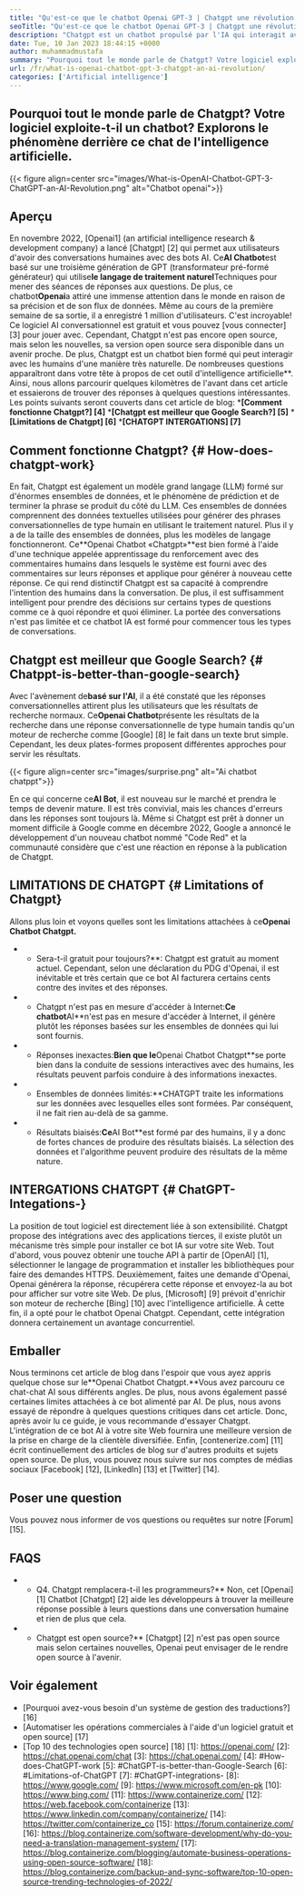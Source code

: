 ```yaml
---
title: "Qu'est-ce que le chatbot Openai GPT-3 | Chatgpt une révolution de l'IA" 
seoTitle: "Qu'est-ce que le chatbot Openai GPT-3 | Chatgpt une révolution de l'IA" 
description: "Chatgpt est un chatbot propulsé par l'IA qui interagit avec les humains de manière naturelle. Ce chatbot OpenAI est basé sur le modèle de traitement de la langue appelée GPT-3." 
date: Tue, 10 Jan 2023 18:44:15 +0000
author: muhammadmustafa
summary: "Pourquoi tout le monde parle de Chatgpt? Votre logiciel exploite-t-il un chatbot? Explorons le phénomène derrière ce chat de l'intelligence artificielle." 
url: /fr/what-is-openai-chatbot-gpt-3-chatgpt-an-ai-revolution/
categories: ['Artificial intelligence']
---
```


## Pourquoi tout le monde parle de Chatgpt? Votre logiciel exploite-t-il un chatbot? Explorons le phénomène derrière ce chat de l'intelligence artificielle.

{{< figure align=center src="images/What-is-OpenAI-Chatbot-GPT-3-ChatGPT-an-AI-Revolution.png" alt="Chatbot openai">}}


## Aperçu

En novembre 2022, [Openai1] (an artificial intelligence research & development company) a lancé [Chatgpt] [2] qui permet aux utilisateurs d'avoir des conversations humaines avec des bots AI. Ce**AI Chatbot**est basé sur une troisième génération de GPT (transformateur pré-formé générateur) qui utilise**le langage de traitement naturel**Techniques pour mener des séances de réponses aux questions. De plus, ce chatbot**Openai**a attiré une immense attention dans le monde en raison de sa précision et de son flux de données. Même au cours de la première semaine de sa sortie, il a enregistré 1 million d'utilisateurs. C'est incroyable!
Ce logiciel AI conversationnel est gratuit et vous pouvez [vous connecter] [3] pour jouer avec. Cependant, Chatgpt n'est pas encore open source, mais selon les nouvelles, sa version open source sera disponible dans un avenir proche. De plus, Chatgpt est un chatbot bien formé qui peut interagir avec les humains d'une manière très naturelle. De nombreuses questions apparaîtront dans votre tête à propos de cet outil d'intelligence artificielle**. Ainsi, nous allons parcourir quelques kilomètres de l'avant dans cet article et essaierons de trouver des réponses à quelques questions intéressantes.
Les points suivants seront couverts dans cet article de blog:
  ***[Comment fonctionne Chatgpt?] [4]**
  ***[Chatgpt est meilleur que Google Search?] [5]**
  ***[Limitations de Chatgpt] [6]**
  ***[CHATGPT INTERGATIONS] [7]**

## Comment fonctionne Chatgpt? {# How-does-chatgpt-work}
En fait, Chatgpt est également un modèle grand langage (LLM) formé sur d'énormes ensembles de données, et le phénomène de prédiction et de terminer la phrase se produit du côté du LLM. Ces ensembles de données comprennent des données textuelles utilisées pour générer des phrases conversationnelles de type humain en utilisant le traitement naturel. Plus il y a de la taille des ensembles de données, plus les modèles de langage fonctionneront.
Ce**Openai Chatbot «Chatgpt»**est bien formé à l'aide d'une technique appelée apprentissage du renforcement avec des commentaires humains dans lesquels le système est fourni avec des commentaires sur leurs réponses et applique pour générer à nouveau cette réponse. Ce qui rend distinctif Chatgpt est sa capacité à comprendre l'intention des humains dans la conversation. De plus, il est suffisamment intelligent pour prendre des décisions sur certains types de questions comme ce à quoi répondre et quoi éliminer. La portée des conversations n'est pas limitée et ce chatbot IA est formé pour commencer tous les types de conversations.

## Chatgpt est meilleur que Google Search? {# Chatppt-is-better-than-google-search}
Avec l'avènement de**basé sur l'AI**, il a été constaté que les réponses conversationnelles attirent plus les utilisateurs que les résultats de recherche normaux. Ce**Openai Chatbot**présente les résultats de la recherche dans une réponse conversationnelle de type humain tandis qu'un moteur de recherche comme [Google] [8] le fait dans un texte brut simple. Cependant, les deux plates-formes proposent différentes approches pour servir les résultats.

{{< figure align=center src="images/surprise.png" alt="Ai chatbot chatppt">}}

En ce qui concerne ce**AI Bot**, il est nouveau sur le marché et prendra le temps de devenir mature. Il est très convivial, mais les chances d'erreurs dans les réponses sont toujours là. Même si Chatgpt est prêt à donner un moment difficile à Google comme en décembre 2022, Google a annoncé le développement d'un nouveau chatbot nommé "Code Red" et la communauté considère que c'est une réaction en réponse à la publication de Chatgpt.

## LIMITATIONS DE CHATGPT {# Limitations of Chatgpt}
Allons plus loin et voyons quelles sont les limitations attachées à ce**Openai Chatbot Chatgpt.**
* * Sera-t-il gratuit pour toujours?**: Chatgpt est gratuit au moment actuel. Cependant, selon une déclaration du PDG d'Openai, il est inévitable et très certain que ce bot AI facturera certains cents contre des invites et des réponses.
* * Chatgpt n'est pas en mesure d'accéder à Internet:**Ce chatbot**AI**n'est pas en mesure d'accéder à Internet, il génère plutôt les réponses basées sur les ensembles de données qui lui sont fournis.
* * Réponses inexactes:**Bien que le**Openai Chatbot Chatgpt**se porte bien dans la conduite de sessions interactives avec des humains, les résultats peuvent parfois conduire à des informations inexactes.
* * Ensembles de données limités:**CHATGPT traite les informations sur les données avec lesquelles elles sont formées. Par conséquent, il ne fait rien au-delà de sa gamme.
* * Résultats biaisés:**Ce**AI Bot**est formé par des humains, il y a donc de fortes chances de produire des résultats biaisés. La sélection des données et l'algorithme peuvent produire des résultats de la même nature.

## INTERGATIONS CHATGPT {# ChatGPT-Integations-}
La position de tout logiciel est directement liée à son extensibilité. Chatgpt propose des intégrations avec des applications tierces, il existe plutôt un mécanisme très simple pour installer ce bot IA sur votre site Web. Tout d'abord, vous pouvez obtenir une touche API à partir de [OpenAI] [1], sélectionner le langage de programmation et installer les bibliothèques pour faire des demandes HTTPS. Deuxièmement, faites une demande d'Openai, Openai générera la réponse, récupérera cette réponse et envoyez-la au bot pour afficher sur votre site Web.
De plus, [Microsoft] [9] prévoit d'enrichir son moteur de recherche [Bing] [10] avec l'intelligence artificielle. À cette fin, il a opté pour le chatbot Openai Chatgpt. Cependant, cette intégration donnera certainement un avantage concurrentiel.

## Emballer
Nous terminons cet article de blog dans l'espoir que vous ayez appris quelque chose sur le**Openai Chatbot Chatgpt.**Vous avez parcouru ce chat-chat AI sous différents angles. De plus, nous avons également passé certaines limites attachées à ce bot alimenté par AI. De plus, nous avons essayé de répondre à quelques questions critiques dans cet article. Donc, après avoir lu ce guide, je vous recommande d'essayer Chatgpt. L'intégration de ce bot AI à votre site Web fournira une meilleure version de la prise en charge de la clientèle diversifiée.
Enfin, [contenerize.com] [11] écrit continuellement des articles de blog sur d'autres produits et sujets open source. De plus, vous pouvez nous suivre sur nos comptes de médias sociaux [Facebook] [12], [LinkedIn] [13] et [Twitter] [14].

## Poser une question
Vous pouvez nous informer de vos questions ou requêtes sur notre [Forum] [15].

## FAQS
* * Q4. Chatgpt remplacera-t-il les programmeurs?**
Non, cet [Openai] [1] Chatbot [Chatgpt] [2] aide les développeurs à trouver la meilleure réponse possible à leurs questions dans une conversation humaine et rien de plus que cela.
* * Chatgpt est open source?**
[Chatgpt] [2] n'est pas open source mais selon certaines nouvelles, Openai peut envisager de le rendre open source à l'avenir.

## Voir également
  * [Pourquoi avez-vous besoin d'un système de gestion des traductions?] [16]
  * [Automatiser les opérations commerciales à l'aide d'un logiciel gratuit et open source] [17]
  * [Top 10 des technologies open source] [18]
[1]: https://openai.com/
[2]: https://chat.openai.com/chat
[3]: https://chat.openai.com/
[4]: #How-does-ChatGPT-work
[5]: #ChatGPT-is-better-than-Google-Search
[6]: #Limitations-of-ChatGPT
[7]: #ChatGPT-integrations-
[8]: https://www.google.com/
[9]: https://www.microsoft.com/en-pk
[10]: https://www.bing.com/
[11]: https://www.containerize.com/
[12]: https://web.facebook.com/containerize
[13]: https://www.linkedin.com/company/containerize/
[14]: https://twitter.com/containerize_co
[15]: https://forum.containerize.com/
[16]: https://blog.containerize.com/software-development/why-do-you-need-a-translation-management-system/
[17]: https://blog.containerize.com/blogging/automate-business-operations-using-open-source-software/
[18]: https://blog.containerize.com/backup-and-sync-software/top-10-open-source-trending-technologies-of-2022/
